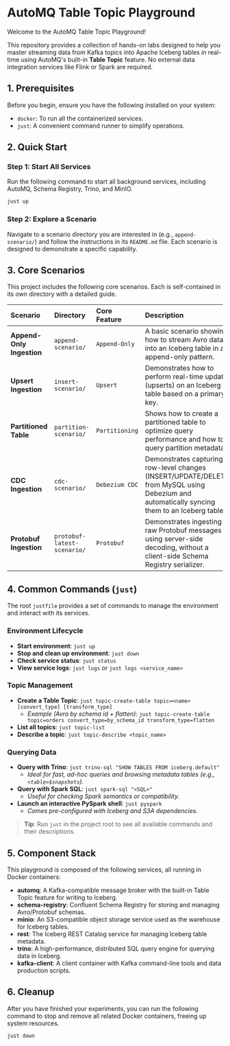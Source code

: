 # AutoMQ Table Topic Playground

Welcome to the AutoMQ Table Topic Playground!

This repository provides a collection of hands-on labs designed to help you master streaming data from Kafka topics into Apache Iceberg tables in real-time using AutoMQ's built-in **Table Topic** feature. No external data integration services like Flink or Spark are required.



## 1. Prerequisites

Before you begin, ensure you have the following installed on your system:

- `docker`: To run all the containerized services.
- `just`: A convenient command runner to simplify operations.

## 2. Quick Start

### Step 1: Start All Services

Run the following command to start all background services, including AutoMQ, Schema Registry, Trino, and MinIO.

```bash
just up
```

### Step 2: Explore a Scenario

Navigate to a scenario directory you are interested in (e.g., `append-scenario/`) and follow the instructions in its `README.md` file. Each scenario is designed to demonstrate a specific capability.

## 3. Core Scenarios

This project includes the following core scenarios. Each is self-contained in its own directory with a detailed guide.

| Scenario | Directory | Core Feature | Description |
| :--- | :--- | :--- | :--- |
| **Append-Only Ingestion** | `append-scenario/` | `Append-Only` | A basic scenario showing how to stream Avro data into an Iceberg table in an append-only pattern. |
| **Upsert Ingestion** | `insert-scenario/` | `Upsert` | Demonstrates how to perform real-time updates (upserts) on an Iceberg table based on a primary key. |
| **Partitioned Table** | `partition-scenario/` | `Partitioning` | Shows how to create a partitioned table to optimize query performance and how to query partition metadata. |
| **CDC Ingestion** | `cdc-scenario/` | `Debezium CDC` | Demonstrates capturing row-level changes (INSERT/UPDATE/DELETE) from MySQL using Debezium and automatically syncing them to an Iceberg table. |
| **Protobuf Ingestion** | `protobuf-latest-scenario/` | `Protobuf` | Demonstrates ingesting raw Protobuf messages using server-side decoding, without a client-side Schema Registry serializer. |

## 4. Common Commands (`just`)

The root `justfile` provides a set of commands to manage the environment and interact with its services.

### Environment Lifecycle

- **Start environment**: `just up`
- **Stop and clean up environment**: `just down`
- **Check service status**: `just status`
- **View service logs**: `just logs` or `just logs <service_name>`

### Topic Management

- **Create a Table Topic**: `just topic-create-table topic=<name> [convert_type] [transform_type]`
  - *Example (Avro by schema id + flatten)*: `just topic-create-table topic=orders convert_type=by_schema_id transform_type=flatten`
- **List all topics**: `just topic-list`
- **Describe a topic**: `just topic-describe <topic_name>`

### Querying Data

- **Query with Trino**: `just trino-sql "SHOW TABLES FROM iceberg.default"`
  - *Ideal for fast, ad-hoc queries and browsing metadata tables (e.g., `<table>$snapshots`).*
- **Query with Spark SQL**: `just spark-sql "<SQL>"`
  - *Useful for checking Spark semantics or compatibility.*
- **Launch an interactive PySpark shell**: `just pyspark`
  - *Comes pre-configured with Iceberg and S3A dependencies.*

> **Tip**: Run `just` in the project root to see all available commands and their descriptions.

## 5. Component Stack

This playground is composed of the following services, all running in Docker containers:

- **automq**: A Kafka-compatible message broker with the built-in Table Topic feature for writing to Iceberg.
- **schema-registry**: Confluent Schema Registry for storing and managing Avro/Protobuf schemas.
- **minio**: An S3-compatible object storage service used as the warehouse for Iceberg tables.
- **rest**: The Iceberg REST Catalog service for managing Iceberg table metadata.
- **trino**: A high-performance, distributed SQL query engine for querying data in Iceberg.
- **kafka-client**: A client container with Kafka command-line tools and data production scripts.

## 6. Cleanup

After you have finished your experiments, you can run the following command to stop and remove all related Docker containers, freeing up system resources.

```bash
just down
```